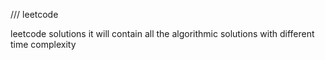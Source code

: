 /// leetcode
 
 
 leetcode solutions
 it will contain all the algorithmic solutions with different time complexity
